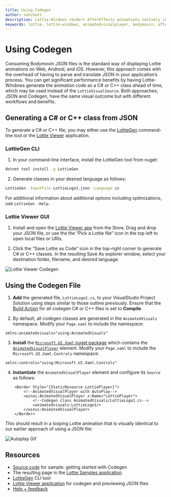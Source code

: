 ```yaml
---
title: Using Codegen
author: sohchatt
description: Lottie-Windows renders AfterEffects animations natively in Windows applications.
keywords: lottie, lottie-windows, animatedvisualplayer, bodymovin, aftereffects, windows 10, uwp, uwp community toolkit
---
```


# Using Codegen

Consuming Bodymovin JSON files is the standard way of displaying Lottie animations on Web, Android, and iOS. However, this approach comes with the overhead of having to parse and translate JSON in your application’s process. You can get significant performance benefits by having Lottie-Windows generate the animation code as a C# or C++ class ahead of time, which may be used instead of the `LottieVisualSource`. Both approaches, JSON and Codegen, have the same visual outcome but with different workflows and benefits.

## Generating a C# or C++ class from JSON

To generate a C# or C++ file, you may either use the [LottieGen](https://github.com/windows-toolkit/Lottie-Windows/tree/master/LottieGen) command-line tool or the [Lottie Viewer](https://www.microsoft.com/p/lottie-viewer/9p7x9k692tmw) application.

### LottieGen CLI

1. In your command-line interface, install the LottieGen tool from nuget:

```bash
dotnet tool install -g LottieGen
```

2. Generate classes in your desired language as follows:

```bash
LottieGen -InputFile LottieLogo1.json -Language cs
```

For additional information about additional options including optimizations, use `LottieGen -Help`.

### Lottie Viewer GUI

1. Install and open the [Lottie Viewer app](https://www.microsoft.com/p/lottie-viewer/9p7x9k692tmw) from the Store. Drag and drop your JSON file, or use the the “Pick a Lottie file” icon in the top left to open local files or URIs.

2. Click the “Save Lottie as Code” icon in the top-right corner to generate C# or C++ classes. In the resulting Save As explorer window, select your destination folder, filename, and desired language.

![Lottie Viewer Codegen](../resources/images/Animations/Lottie/LottieDocs_LottieViewer.png)

## Using the Codegen File

1. **Add** the generated file, `LottieLogo1.cs`, to your VisualStudio Project Solution using steps similar to those outline previously. Ensure that the [Build Action](https://docs.microsoft.com/visualstudio/ide/build-actions) for all codegen C# or C++ files is set to **Compile**.

2. By default, all codegen classes are generated in the `AnimatedVisuals` namespace. Modify your `Page.xaml` to include the namespace:

```xaml
xmlns:animatedvisuals="using:AnimatedVisuals"
```

3. **Install** the [`Microsoft.UI.Xaml` nuget package](https://www.nuget.org/packages/Microsoft.UI.Xaml/) which contains the [`AnimatedVisualPlayer`](https://docs.microsoft.com/en-us/uwp/api/microsoft.ui.xaml.controls.animatedvisualplayer) element. Modify your `Page.xaml` to include the `Microsoft.UI.Xaml.Controls` namespace:

```xaml
xmlns:controls="using:Microsoft.UI.Xaml.Controls"
```

4. **Instantiate** the `AnimatedVisualPlayer` element and configure its `Source` as follows:

```xaml
    <Border Style="{StaticResource LottiePlayer}">
        <!--AnimatedVisualPlayer with AutoPlay-->
        <winui:AnimatedVisualPlayer x:Name="LottiePlayer">
            <!--Codegen class AnimatedVisuals/LottieLogo1.cs-->
            <animatedvisuals:LottieLogo1/>
        </winui:AnimatedVisualPlayer>
    </Border>
```

This should result in a looping Lottie animation that is visually identical to our earlier approach of using a JSON file:

![Autoplay Gif](../resources/images/Animations/Lottie/LottieDocs_Autoplay.gif)

## Resources

* [Source code](https://github.com/windows-toolkit/Lottie-Windows/blob/master/samples/LottieSamples/Scenarios/CodegenPage.xaml) for sample: getting started with Codegen
* The resulting page in the [Lottie Samples application](aka.ms/lottiesamples)
* [LottieGen](https://github.com/windows-toolkit/Lottie-Windows/tree/master/LottieGen) CLI tool
* [Lottie Viewer application](https://www.microsoft.com/p/lottie-viewer/9p7x9k692tmw) for codegen and previewing JSON files
* [Help + feedback](https://github.com/windows-toolkit/Lottie-Windows/issues)